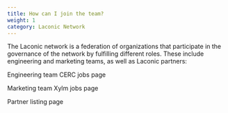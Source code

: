 ```yaml
---
title: How can I join the team?
weight: 1
category: Laconic Network
---
```


The Laconic network is ​​a  federation of organizations that participate in the governance of the network by fulfilling different roles. These include engineering and marketing teams, as well as Laconic partners:

Engineering team CERC jobs page

Marketing team Xylm jobs page

Partner listing page
